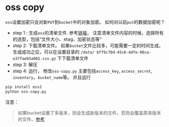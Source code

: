 # oss copy

`oss`设置加密只会对新`PUT`到`bucket`中的对象加密。 如何对以前`put`的数据加密呢？ 

 - step 1 : 生成`oss`的清单文件. 参考[链接](https://help.aliyun.com/document_detail/163489.html?spm=5176.10695662.1996646101.searchclickresult.10362c6fvGPYU3)。 注意清单文件内容的时候，选择所有的选型，包括“文件大小、etag、加密状态等”
 - step 2: 下载清单文件。 如果`bucket`文件比较多，可能需要一定的时间生成。 生成成功之后，可以在设置目录的 `/data/	bff9c70d-45c6-4dfe-98ca-e37faeb5a001.csv.gz` 下下载清单文件
 - step 3: 解压
 - step 4: 运行， 修改`oss-copy.py` 主要包括`access_key`, `access_secret`, `inventory`，`bucket_name`等。 并且运行
 
 ```python
 pip install oss2
 python oss-copy.py
 ```

 注意：
  >
  > 如果bucket设置了多版本，则会生成新版本的文件，否则会覆盖原来版本的文件。[参考](https://help.aliyun.com/document_detail/118923.html?spm=a2c4g.11186623.6.935.79045a98RR5pi1)
  >
 